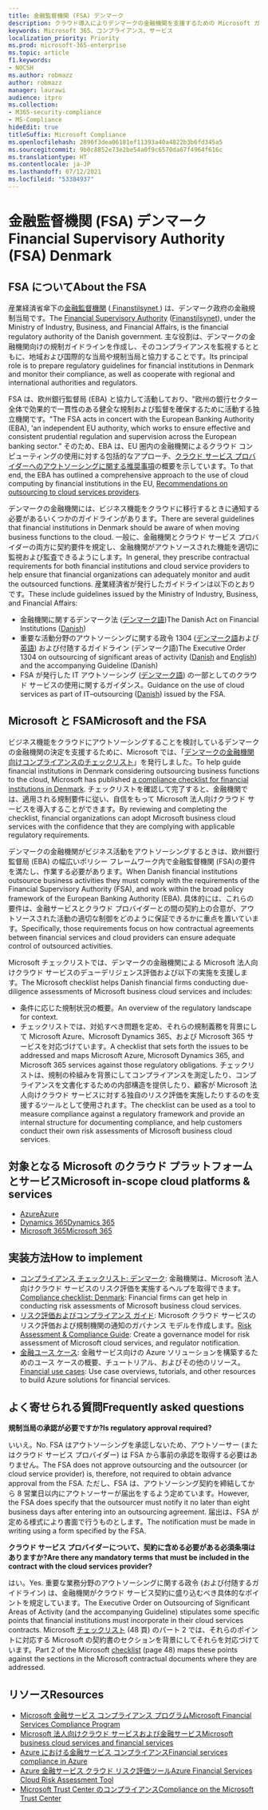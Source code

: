 ```yaml
---
title: 金融監督機関 (FSA) デンマーク
description: クラウド導入によりデンマークの金融機関を支援するための Microsoft ガイダンスです。
keywords: Microsoft 365、コンプライアンス、サービス
localization_priority: Priority
ms.prod: microsoft-365-enterprise
ms.topic: article
f1.keywords:
- NOCSH
ms.author: robmazz
author: robmazz
manager: laurawi
audience: itpro
ms.collection:
- M365-security-compliance
- MS-Compliance
hideEdit: true
titleSuffix: Microsoft Compliance
ms.openlocfilehash: 2896f3dea06181ef11393a40a4822b3b6fd345a5
ms.sourcegitcommit: 9b0c8852e73e2be54a0f9c6570da67f4964f616c
ms.translationtype: HT
ms.contentlocale: ja-JP
ms.lasthandoff: 07/12/2021
ms.locfileid: "53384937"
---
```

# <a name="financial-supervisory-authority-fsa-denmark"></a><span data-ttu-id="f182c-104">金融監督機関 (FSA) デンマーク</span><span class="sxs-lookup"><span data-stu-id="f182c-104">Financial Supervisory Authority (FSA) Denmark</span></span>

## <a name="about-the-fsa"></a><span data-ttu-id="f182c-105">FSA について</span><span class="sxs-lookup"><span data-stu-id="f182c-105">About the FSA</span></span>

<span data-ttu-id="f182c-106">産業経済省傘下の[金融監督機関](https://www.dfsa.dk/) ([ Finanstilsynet ](https://www.finanstilsynet.dk/)) は、デンマーク政府の金融規制当局です。</span><span class="sxs-lookup"><span data-stu-id="f182c-106">The [Financial Supervisory Authority](https://www.dfsa.dk/) ([Finanstilsynet](https://www.finanstilsynet.dk/)), under the Ministry of Industry, Business, and Financial Affairs, is the financial regulatory authority of the Danish government.</span></span> <span data-ttu-id="f182c-107">主な役割は、デンマークの金融機関向けの規制ガイドラインを作成し、そのコンプライアンスを監視するとともに、地域および国際的な当局や規制当局と協力することです。</span><span class="sxs-lookup"><span data-stu-id="f182c-107">Its principal role is to prepare regulatory guidelines for financial institutions in Denmark and monitor their compliance, as well as cooperate with regional and international authorities and regulators.</span></span>

<span data-ttu-id="f182c-108">FSA は、欧州銀行監督局 (EBA) と協力して活動しており、"欧州の銀行セクター全体で効果的で一貫性のある健全な規制および監督を確保するために活動する独立機関です。"</span><span class="sxs-lookup"><span data-stu-id="f182c-108">The FSA acts in concert with the European Banking Authority (EBA), 'an independent EU authority, which works to ensure effective and consistent prudential regulation and supervision across the European banking sector.”</span></span> <span data-ttu-id="f182c-109">そのため、EBA は、EU 圏内の金融機関によるクラウド コンピューティングの使用に対する包括的なアプローチ、[クラウド サービス プロバイダーへのアウトソーシングに関する推奨事項](https://eba.europa.eu/documents/10180/2170121/Final+draft+Recommendations+on+Cloud+Outsourcing+%28EBA-Rec-2017-03%29.pdf/5fa5cdde-3219-4e95-946d-0c0d05494362)の概要を示しています。</span><span class="sxs-lookup"><span data-stu-id="f182c-109">To that end, the EBA has outlined a comprehensive approach to the use of cloud computing by financial institutions in the EU, [Recommendations on outsourcing to cloud services providers](https://eba.europa.eu/documents/10180/2170121/Final+draft+Recommendations+on+Cloud+Outsourcing+%28EBA-Rec-2017-03%29.pdf/5fa5cdde-3219-4e95-946d-0c0d05494362).</span></span>

<span data-ttu-id="f182c-110">デンマークの金融機関には、ビジネス機能をクラウドに移行するときに通知する必要があるいくつかのガイドラインがあります。</span><span class="sxs-lookup"><span data-stu-id="f182c-110">There are several guidelines that financial institutions in Denmark should be aware of when moving business functions to the cloud.</span></span> <span data-ttu-id="f182c-111">一般に、金融機関とクラウド サービス プロバイダーの両方に契約要件を規定し、金融機関がアウトソースされた機能を適切に監視および監査できるようにします。</span><span class="sxs-lookup"><span data-stu-id="f182c-111">In general, they prescribe contractual requirements for both financial institutions and cloud service providers to help ensure that financial organizations can adequately monitor and audit the outsourced functions.</span></span> <span data-ttu-id="f182c-112">産業経済省が発行したガイドラインは以下のとおりです。</span><span class="sxs-lookup"><span data-stu-id="f182c-112">These include guidelines issued by the Ministry of Industry, Business, and Financial Affairs:</span></span>

- <span data-ttu-id="f182c-113">金融機関に関するデンマーク法 ([デンマーク語](https://www.retsinformation.dk/Forms/R0710.aspx?id=193767))</span><span class="sxs-lookup"><span data-stu-id="f182c-113">The Danish Act on Financial Institutions ([Danish](https://www.retsinformation.dk/Forms/R0710.aspx?id=193767))</span></span>
- <span data-ttu-id="f182c-114">重要な活動分野のアウトソーシングに関する政令 1304 ([デンマーク語](https://www.retsinformation.dk/Forms/R0710.aspx?id=134352)および[英語](https://www.finanstilsynet.dk/~/media/Lovgivning/Oversat-lovgivning/Executive-orders/1304_251110-pdf.pdf)) および付随するガイドライン (デンマーク語)</span><span class="sxs-lookup"><span data-stu-id="f182c-114">The Executive Order 1304 on outsourcing of significant areas of activity ([Danish](https://www.retsinformation.dk/Forms/R0710.aspx?id=134352) and [English](https://www.finanstilsynet.dk/~/media/Lovgivning/Oversat-lovgivning/Executive-orders/1304_251110-pdf.pdf)) and the accompanying Guideline (Danish)</span></span>
- <span data-ttu-id="f182c-115">FSA が発行した IT アウトソーシング ([デンマーク語](https://www.finanstilsynet.dk/Tilsyn/Information-om-udvalgte-tilsynsomraader/It-tilsyn/Anvendelse-af-cloud-tjenester-som-led-i-IT-outsourcing)) の一部としてのクラウド サービスの使用に関するガイダンス。</span><span class="sxs-lookup"><span data-stu-id="f182c-115">Guidance on the use of cloud services as part of IT–outsourcing ([Danish](https://www.finanstilsynet.dk/Tilsyn/Information-om-udvalgte-tilsynsomraader/It-tilsyn/Anvendelse-af-cloud-tjenester-som-led-i-IT-outsourcing)) issued by the FSA.</span></span>

## <a name="microsoft-and-the-fsa"></a><span data-ttu-id="f182c-116">Microsoft と FSA</span><span class="sxs-lookup"><span data-stu-id="f182c-116">Microsoft and the FSA</span></span>

<span data-ttu-id="f182c-117">ビジネス機能をクラウドにアウトソーシングすることを検討しているデンマークの金融機関の決定を支援するために、Microsoft では、「[デンマークの金融機関向けコンプライアンスのチェックリスト](https://servicetrust.microsoft.com/ViewPage/TrustDocumentsV3?command=Download&downloadType=Document&downloadId=524cc66f-b292-49e9-aa14-04560401baa0&tab=7f51cb60-3d6c-11e9-b2af-7bb9f5d2d913&docTab=7f51cb60-3d6c-11e9-b2af-7bb9f5d2d913_Compliance_Guides)」を発行しました。</span><span class="sxs-lookup"><span data-stu-id="f182c-117">To help guide financial institutions in Denmark considering outsourcing business functions to the cloud, Microsoft has published [a compliance checklist for financial institutions in Denmark](https://servicetrust.microsoft.com/ViewPage/TrustDocumentsV3?command=Download&downloadType=Document&downloadId=524cc66f-b292-49e9-aa14-04560401baa0&tab=7f51cb60-3d6c-11e9-b2af-7bb9f5d2d913&docTab=7f51cb60-3d6c-11e9-b2af-7bb9f5d2d913_Compliance_Guides).</span></span> <span data-ttu-id="f182c-118">チェックリストを確認して完了すると、金融機関では、適用される規制要件に従い、自信をもって Microsoft 法人向けクラウド サービスを導入することができます。</span><span class="sxs-lookup"><span data-stu-id="f182c-118">By reviewing and completing the checklist, financial organizations can adopt Microsoft business cloud services with the confidence that they are complying with applicable regulatory requirements.</span></span>

<span data-ttu-id="f182c-119">デンマークの金融機関がビジネス活動をアウトソーシングするときは、欧州銀行監督局 (EBA) の幅広いポリシー フレームワーク内で金融監督機関 (FSA)の要件を満たし、作業する必要があります。</span><span class="sxs-lookup"><span data-stu-id="f182c-119">When Danish financial institutions outsource business activities they must comply with the requirements of the Financial Supervisory Authority (FSA), and work within the broad policy framework of the European Banking Authority (EBA).</span></span> <span data-ttu-id="f182c-120">具体的には、これらの要件は、金融サービスとクラウド プロバイダーとの間の契約上の合意が、アウトソースされた活動の適切な制御をどのように保証できるかに重点を置いています。</span><span class="sxs-lookup"><span data-stu-id="f182c-120">Specifically, those requirements focus on how contractual agreements between financial services and cloud providers can ensure adequate control of outsourced activities.</span></span>

<span data-ttu-id="f182c-121">Microsoft チェックリストでは、デンマークの金融機関による Microsoft 法人向けクラウド サービスのデューデリジェンス評価および以下の実施を支援します。</span><span class="sxs-lookup"><span data-stu-id="f182c-121">The Microsoft checklist helps Danish financial firms conducting due-diligence assessments of Microsoft business cloud services and includes:</span></span>

- <span data-ttu-id="f182c-122">条件に応じた規制状況の概要。</span><span class="sxs-lookup"><span data-stu-id="f182c-122">An overview of the regulatory landscape for context.</span></span>
- <span data-ttu-id="f182c-123">チェックリストでは、対処すべき問題を定め、それらの規制義務を背景にして Microsoft Azure、Microsoft Dynamics 365、および Microsoft 365 サービスを対応づけています。</span><span class="sxs-lookup"><span data-stu-id="f182c-123">A checklist that sets forth the issues to be addressed and maps Microsoft Azure, Microsoft Dynamics 365, and Microsoft 365 services against those regulatory obligations.</span></span> <span data-ttu-id="f182c-124">チェックリストは、規制の枠組みを背景にしてコンプライアンスを測定したり、コンプライアンスを文書化するための内部構造を提供したり、顧客が Microsoft 法人向けクラウド サービスに対する独自のリスク評価を実施したりするのを支援するツールとして使用されます。</span><span class="sxs-lookup"><span data-stu-id="f182c-124">The checklist can be used as a tool to measure compliance against a regulatory framework and provide an internal structure for documenting compliance, and help customers conduct their own risk assessments of Microsoft business cloud services.</span></span>

## <a name="microsoft-in-scope-cloud-platforms--services"></a><span data-ttu-id="f182c-125">対象となる Microsoft のクラウド プラットフォームとサービス</span><span class="sxs-lookup"><span data-stu-id="f182c-125">Microsoft in-scope cloud platforms & services</span></span>

- [<span data-ttu-id="f182c-126">Azure</span><span class="sxs-lookup"><span data-stu-id="f182c-126">Azure</span></span>](https://gallery.technet.microsoft.com/Overview-of-Azure-c1be3942)
- [<span data-ttu-id="f182c-127">Dynamics 365</span><span class="sxs-lookup"><span data-stu-id="f182c-127">Dynamics 365</span></span>](https://aka.ms/d365-compliance-list)
- [<span data-ttu-id="f182c-128">Microsoft 365</span><span class="sxs-lookup"><span data-stu-id="f182c-128">Microsoft 365</span></span>](https://aka.ms/RiskGovernanceGuide)

## <a name="how-to-implement"></a><span data-ttu-id="f182c-129">実装方法</span><span class="sxs-lookup"><span data-stu-id="f182c-129">How to implement</span></span>

- <span data-ttu-id="f182c-130">[コンプライアンス チェックリスト: デンマーク](https://servicetrust.microsoft.com/ViewPage/TrustDocumentsV3?command=Download&downloadType=Document&downloadId=524cc66f-b292-49e9-aa14-04560401baa0&tab=7f51cb60-3d6c-11e9-b2af-7bb9f5d2d913&docTab=7f51cb60-3d6c-11e9-b2af-7bb9f5d2d913_Compliance_Guides): 金融機関は、Microsoft 法人向けクラウド サービスのリスク評価を実施するヘルプを取得できます。</span><span class="sxs-lookup"><span data-stu-id="f182c-130">[Compliance checklist: Denmark](https://servicetrust.microsoft.com/ViewPage/TrustDocumentsV3?command=Download&downloadType=Document&downloadId=524cc66f-b292-49e9-aa14-04560401baa0&tab=7f51cb60-3d6c-11e9-b2af-7bb9f5d2d913&docTab=7f51cb60-3d6c-11e9-b2af-7bb9f5d2d913_Compliance_Guides): Financial firms can get help in conducting risk assessments of Microsoft business cloud services.</span></span>
- <span data-ttu-id="f182c-131">[リスク評価およびコンプライアンス ガイド](https://servicetrust.microsoft.com/ViewPage/TrustDocuments?command=Download&downloadType=Document&downloadId=edee9b14-3661-4a16-ba83-c35caf672bd7&docTab=6d000410-c9e9-11e7-9a91-892aae8839ad_FAQ_and_White_Papers): Microsoft クラウド サービスのリスク評価および規制機関の通知のガバナンス モデルを作成します。</span><span class="sxs-lookup"><span data-stu-id="f182c-131">[Risk Assessment & Compliance Guide](https://servicetrust.microsoft.com/ViewPage/TrustDocuments?command=Download&downloadType=Document&downloadId=edee9b14-3661-4a16-ba83-c35caf672bd7&docTab=6d000410-c9e9-11e7-9a91-892aae8839ad_FAQ_and_White_Papers): Create a governance model for risk assessment of Microsoft cloud services, and regulator notification.</span></span>
- <span data-ttu-id="f182c-132">[金融ユース ケース](/previous-versions/azure/industry-marketing/financial/index): 金融サービス向けの Azure ソリューションを構築するためのユース ケースの概要、チュートリアル、およびその他のリソース。</span><span class="sxs-lookup"><span data-stu-id="f182c-132">[Financial use cases](/previous-versions/azure/industry-marketing/financial/index): Use case overviews, tutorials, and other resources to build Azure solutions for financial services.</span></span>

## <a name="frequently-asked-questions"></a><span data-ttu-id="f182c-133">よく寄せられる質問</span><span class="sxs-lookup"><span data-stu-id="f182c-133">Frequently asked questions</span></span>

<span data-ttu-id="f182c-134">**規制当局の承認が必要ですか?**</span><span class="sxs-lookup"><span data-stu-id="f182c-134">**Is regulatory approval required?**</span></span>

<span data-ttu-id="f182c-135">いいえ。</span><span class="sxs-lookup"><span data-stu-id="f182c-135">No.</span></span> <span data-ttu-id="f182c-136">FSA はアウトソーシングを承認しないため、アウトソーサー (またはクラウド サービス プロバイダー) は FSA から事前の承認を取得する必要はありません。</span><span class="sxs-lookup"><span data-stu-id="f182c-136">The FSA does not approve outsourcing and the outsourcer (or cloud service provider) is, therefore, not required to obtain advance approval from the FSA.</span></span> <span data-ttu-id="f182c-137">ただし、FSA は、アウトソーシング契約を締結してから 8 営業日以内にアウトソーサーが届出をするよう定めています。</span><span class="sxs-lookup"><span data-stu-id="f182c-137">However, the FSA does specify that the outsourcer must notify it no later than eight business days after entering into an outsourcing agreement.</span></span> <span data-ttu-id="f182c-138">届出は、FSA が定める様式により書面で行うものとします。</span><span class="sxs-lookup"><span data-stu-id="f182c-138">The notification must be made in writing using a form specified by the FSA.</span></span>

<span data-ttu-id="f182c-139">**クラウド サービス プロバイダーについて、契約に含める必要がある必須条項はありますか?**</span><span class="sxs-lookup"><span data-stu-id="f182c-139">**Are there any mandatory terms that must be included in the contract with the cloud services provider?**</span></span>

<span data-ttu-id="f182c-140">はい。</span><span class="sxs-lookup"><span data-stu-id="f182c-140">Yes.</span></span> <span data-ttu-id="f182c-141">重要な業務分野のアウトソーシングに関する政令 (および付随するガイドライン) は、金融機関がクラウド サービス契約に盛り込むべき具体的なポイントを規定しています。</span><span class="sxs-lookup"><span data-stu-id="f182c-141">The Executive Order on Outsourcing of Significant Areas of Activity (and the accompanying Guideline) stipulates some specific points that financial institutions must incorporate in their cloud services contracts.</span></span> <span data-ttu-id="f182c-142">Microsoft [チェックリスト](https://servicetrust.microsoft.com/ViewPage/TrustDocumentsV3?command=Download&downloadType=Document&downloadId=524cc66f-b292-49e9-aa14-04560401baa0&tab=7f51cb60-3d6c-11e9-b2af-7bb9f5d2d913&docTab=7f51cb60-3d6c-11e9-b2af-7bb9f5d2d913_Compliance_Guides) (48 頁) のパート 2 では、それらのポイントに対応する Microsoft の契約書のセクションを背景にしてそれらを対応づけています。</span><span class="sxs-lookup"><span data-stu-id="f182c-142">Part 2 of the Microsoft [checklist](https://servicetrust.microsoft.com/ViewPage/TrustDocumentsV3?command=Download&downloadType=Document&downloadId=524cc66f-b292-49e9-aa14-04560401baa0&tab=7f51cb60-3d6c-11e9-b2af-7bb9f5d2d913&docTab=7f51cb60-3d6c-11e9-b2af-7bb9f5d2d913_Compliance_Guides) (page 48) maps these points against the sections in the Microsoft contractual documents where they are addressed.</span></span>

## <a name="resources"></a><span data-ttu-id="f182c-143">リソース</span><span class="sxs-lookup"><span data-stu-id="f182c-143">Resources</span></span>

- <span data-ttu-id="f182c-144">[Microsoft 金融サービス コンプライアンス プログラム](https://download.microsoft.com/download/6/4/7/64707E3E-6D3E-45D0-8207-A0EA3201B4A6/Microsoft%20Cloud%20-%20Financial%20Services%20Compliance%20Program%20(Print).pdf)</span><span class="sxs-lookup"><span data-stu-id="f182c-144">[Microsoft Financial Services Compliance Program](https://download.microsoft.com/download/6/4/7/64707E3E-6D3E-45D0-8207-A0EA3201B4A6/Microsoft%20Cloud%20-%20Financial%20Services%20Compliance%20Program%20(Print).pdf)</span></span>
- [<span data-ttu-id="f182c-145">Microsoft 法人向けクラウド サービスおよび金融サービス</span><span class="sxs-lookup"><span data-stu-id="f182c-145">Microsoft business cloud services and financial services</span></span>](https://servicetrust.microsoft.com/viewpage/financialservicesoverview)
- [<span data-ttu-id="f182c-146">Azure における金融サービス コンプライアンス</span><span class="sxs-lookup"><span data-stu-id="f182c-146">Financial services compliance in Azure</span></span>](https://azure.microsoft.com/resources/videos/azurecon-2015-financial-services-compliance-in-azure/)
- [<span data-ttu-id="f182c-147">Azure 金融サービス クラウド リスク評価ツール</span><span class="sxs-lookup"><span data-stu-id="f182c-147">Azure Financial Services Cloud Risk Assessment Tool</span></span>](https://servicetrust.microsoft.com/ViewPage/FFIECBlueprint?command=Download&downloadType=Document&downloadId=079a1973-711a-428f-9312-9ddd290cff7b&docTab=c726d5c0-2d1e-11e8-a485-57140ec19669_PaaS)
- [<span data-ttu-id="f182c-148">Microsoft Trust Center のコンプライアンス</span><span class="sxs-lookup"><span data-stu-id="f182c-148">Compliance on the Microsoft Trust Center</span></span>](https://www.microsoft.com/trust-center/compliance/compliance-overview)
